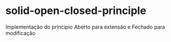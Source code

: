# solid-open-closed-principle
Implementação do príncipio Aberto para extensão e Fechado para modificação
